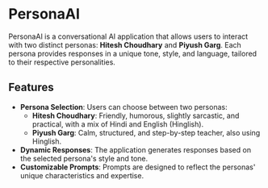 # PersonaAI

PersonaAI is a conversational AI application that allows users to interact with two distinct personas: **Hitesh Choudhary** and **Piyush Garg**. Each persona provides responses in a unique tone, style, and language, tailored to their respective personalities.

## Features

- **Persona Selection**: Users can choose between two personas:
  - **Hitesh Choudhary**: Friendly, humorous, slightly sarcastic, and practical, with a mix of Hindi and English (Hinglish).
  - **Piyush Garg**: Calm, structured, and step-by-step teacher, also using Hinglish.
- **Dynamic Responses**: The application generates responses based on the selected persona's style and tone.
- **Customizable Prompts**: Prompts are designed to reflect the personas' unique characteristics and expertise.
